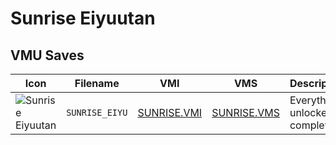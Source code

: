 # Sunrise Eiyuutan

## VMU Saves

| Icon | Filename | VMI | VMS | Description |
|------|----------|-----|-----|-------------|
| ![Sunrise Eiyuutan](../icons/SUNRISE_EIYU.GIF) | `SUNRISE_EIYU` | [SUNRISE.VMI](SUNRISE.VMI) | [SUNRISE.VMS](SUNRISE.VMS) | Everything unlocked & complete |
